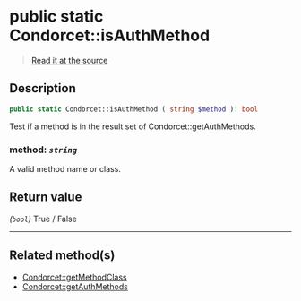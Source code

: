 # public static Condorcet::isAuthMethod

> [Read it at the source](https://github.com/julien-boudry/Condorcet/blob/master/src/Condorcet.php#L177)

## Description    

```php
public static Condorcet::isAuthMethod ( string $method ): bool
```

Test if a method is in the result set of Condorcet::getAuthMethods.
    

### **method:** *`string`*   
A valid method name or class.    


## Return value   

*(`bool`)* True / False


---------------------------------------

## Related method(s)      

* [Condorcet::getMethodClass](/Docs/api-reference/Condorcet%20Class/Condorcet--getMethodClass.md)    
* [Condorcet::getAuthMethods](/Docs/api-reference/Condorcet%20Class/Condorcet--getAuthMethods.md)    
